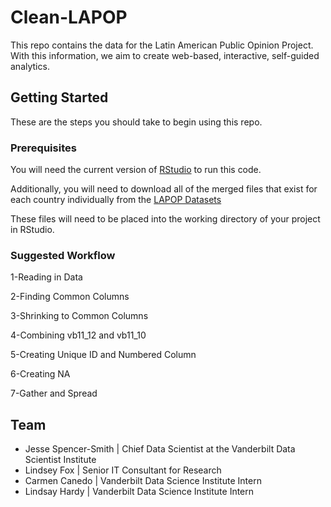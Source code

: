 # Clean-LAPOP
This repo contains the data for the Latin American Public Opinion Project. With this information, we aim to create web-based, interactive, self-guided analytics.

## Getting Started
These are the steps you should take to begin using this repo.

### Prerequisites
You will need the current version of [RStudio](https://www.rstudio.com/products/rstudio/#Desktop) to run this code.

Additionally, you will need to download all of the merged files that exist for each country individually from the [LAPOP Datasets](http://datasets.americasbarometer.org/database/index.php)

These files will need to be placed into the working directory of your project in RStudio.

### Suggested Workflow
1-Reading in Data

2-Finding Common Columns

3-Shrinking to Common Columns

4-Combining vb11_12 and vb11_10

5-Creating Unique ID and Numbered Column

6-Creating NA

7-Gather and Spread

## Team
* Jesse Spencer-Smith | Chief Data Scientist at the Vanderbilt Data Scientist Institute
* Lindsey Fox | Senior IT Consultant for Research
* Carmen Canedo | Vanderbilt Data Science Institute Intern
* Lindsay Hardy | Vanderbilt Data Science Institute Intern
